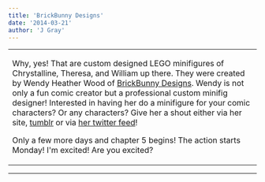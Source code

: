 ```yaml
---
title: 'BrickBunny Designs'
date: '2014-03-21'
author: 'J Gray'
---
```


<div>
<!-- Main content here -->
<table border="0" class="post"><tbody><tr><td>
   
   <div class="post_body">
       <p>Why, yes! That are custom designed LEGO minifigures of Chrystalline, Theresa, and William up there. They were created by Wendy Heather Wood of <a href="http://brickbunny.co.uk/" target="_blank">BrickBunny Designs</a>. Wendy is not only a fun comic creator but a professional custom minifig designer! Interested in having her do a minifigure for your comic characters? Or any characters? Give her a shout either via her site, <a href="http://brickbunny.tumblr.com/" target="_blank">tumblr</a> or via <a href="https://twitter.com/gilbertandgrim" target="_blank">her twitter feed</a>!</p><p>Only a few more days and chapter 5 begins! The action starts Monday! I'm excited! Are you excited?</p>
   </div>
   </td></tr>
   </tbody></table><hr><table style="width:100%; border:0;" class="comment_table"><tbody></tbody></table>
<!-- End main content -->
              </div>
